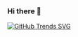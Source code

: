 ### Hi there 👋

[![GitHub Trends SVG](https://api.githubtrends.io/user/svg/mtejera45/langs)](https://githubtrends.io)

